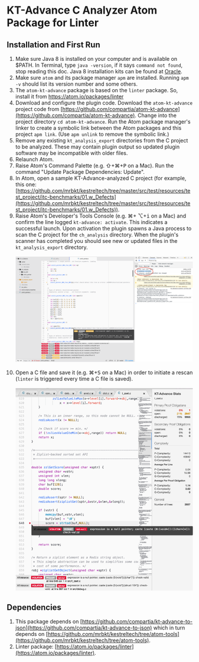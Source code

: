 # KT-Advance C Analyzer Atom Package for Linter

## Installation and First Run

1. Make sure Java 8 is installed on your computer and is available on $PATH. In Terminal, type `java -version`, if it says `command not found`, stop reading this doc.  Java 8 installation kits can be found at [Oracle](http://www.oracle.com/technetwork/java/javase/downloads/jdk8-downloads-2133151.html).   
1. Make sure `atom` and its package manager `apm` are installed.  Running `apm -v` should list its version number and some others.
1. The `atom-kt-advance` package is based on the `linter` package. So, install it from https://atom.io/packages/linter
1. Download and configure the plugin code.
Download the `atom-kt-advance` project code from [https://github.com/compartia/atom-kt-advance](https://github.com/compartia/atom-kt-advance).  Change into the project directory `cd atom-kt-advance`. Run the Atom package manager's linker to create a symbolic link between the Atom packages and this project `apm link`.  (Use `apm unlink` to remove the symbolic link.)
1. Remove any existing `kt_analysis_export` directories from the C project to be analyzed.  These may contain plugin output so updated plugin software may be incompatible with older files.
1. Relaunch Atom.
1. Raise Atom's Command Palette (e.g. &#8679;+&#8984;+<kbd>P</kbd> on a Mac). Run the command "Update Package Dependencies: Update".
1. In Atom, open a sample KT-Advance-analyzed C project (for example, this one: [https://github.com/mrbkt/kestreltech/tree/master/src/test/resources/test_project/itc-benchmarks/01.w_Defects](https://github.com/mrbkt/kestreltech/tree/master/src/test/resources/test_project/itc-benchmarks/01.w_Defects)).  
1. Raise Atom's Developer's Tools Console (e.g. &#8984;+
&#8997;+<kbd>i</kbd> on a Mac) and confirm the line logged `kt-advance: activate`.  This indicates a successful launch.  Upon activation the plugin spawns a Java process to scan the C project for the `ch_analysis` directory.  When the plugin's scanner has completed you should see new or updated files in the `kt_analysis_export` directory.
<br><br>
![Image](screenshots/plugin-activate.png)
<br><br>
1. Open a C file and save it (e.g. &#8984;+<kbd>S</kbd> on a Mac) in order to initiate a rescan (`linter` is triggered every time a C file is saved).
<br><br>
![Image](screenshots/violation-ppo-not-null.png)

## Dependencies
1.  This package depends on [https://github.com/compartia/kt-advance-to-json](https://github.com/compartia/kt-advance-to-json) which in turn depends on [https://github.com/mrbkt/kestreltech/tree/atom-tools](https://github.com/mrbkt/kestreltech/tree/atom-tools).
2. Linter package: [https://atom.io/packages/linter](https://atom.io/packages/linter).
